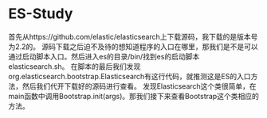 # ES-Study
首先从https://github.com/elastic/elasticsearch上下载源码，我下载的是版本号为2.2的。
源码下载之后迫不及待的想知道程序的入口在哪里，那我们是不是可以通过启动脚本入口。然后进入es的目录/bin/找到es的启动脚本elasticsearch.sh。
在脚本的最后我们发现org.elasticsearch.bootstrap.Elasticsearch有这行代码，就推测这是ES的入口方法，然后我们代开下载好的源码进行查看。
发现Elasticsearch这个类很简单，在main函数中调用Bootstrap.init(args)。那我们接下来查看Bootstrap这个类相应的方法。
